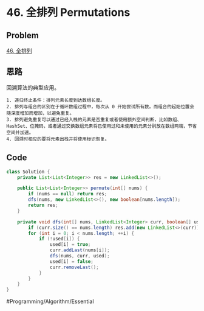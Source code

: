 # 46. 全排列 Permutations

## Problem

[46. 全排列](https://leetcode-cn.com/problems/permutations/) 

## 思路

回溯算法的典型应用。

	1. 递归终止条件：排列元素长度到达数组长度。
	2. 排列与组合的区别在于循环数组过程中，每次从 0 开始尝试所有数。而组合的起始位置会随深度增加而增加，以避免重复。
	3. 排列避免重复可以通过已经入栈的元素是否重复或者使用额外空间判断，比如数组、HashSet、位掩码，或者通过交换数组元素将已使用过和未使用的元素分别放在数组两端，节省空间并加速。
	4. 回溯时相应的要将元素出栈并将使用标识恢复。

## Code

```java
class Solution {
    private List<List<Integer>> res = new LinkedList<>();

    public List<List<Integer>> permute(int[] nums) {
        if (nums == null) return res;
        dfs(nums, new LinkedList<>(), new boolean[nums.length]);
        return res;
    }

    private void dfs(int[] nums, LinkedList<Integer> curr, boolean[] used) {
        if (curr.size() == nums.length) res.add(new LinkedList<>(curr));
        for (int i = 0; i < nums.length; ++i) {
            if (!used[i]) {
                used[i] = true;
                curr.addLast(nums[i]);
                dfs(nums, curr, used);
                used[i] = false;
                curr.removeLast();
            }
        }
    }
}
```

#Programming/Algorithm/Essential

